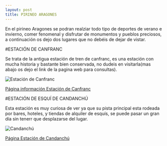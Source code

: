 ```yaml
---
layout: post
title: PIRINEO ARAGONES
---
```



En el pirineo Aragones se podran realziar todo tipo de deportes de verano e invierno, comer fenomenal y disfrutar de monumentos y pueblos preciosos, a continuación os dejo dos lugares que no debéis de dejar de vistar.

#ESTACIÓN DE CANFRANC

Se trata de la antigua estación de tren de canfranc, es una estación con mucha historia y bastante bien conservada, no dudeis en visitarla(mas abajo os dejo el link de la pagina web para consultas).

![Estación de Canfranc]({{site.baseurl}}/images/EstacionCanfranc.jpg)

[Página información Estación de Canfranc](https://www.canfranc.es/turismo_canfranc_pirineos.php?idRec=5)

#ESTACIÓN DE ESQUÍ DE CANDANCHÚ

Esta estación es muy curiosa de ver ya que su pista principal esta rodeada por bares, hoteles, y tiendas de alquiler de esquís, se puede pasar un gran día sin tenerr que desplazarse del lugar.

![Candanchú]({{site.baseurl}}/images/Candanchu.jpg)

[Página Estación de Candanchú](https://www.candanchu.com/)
